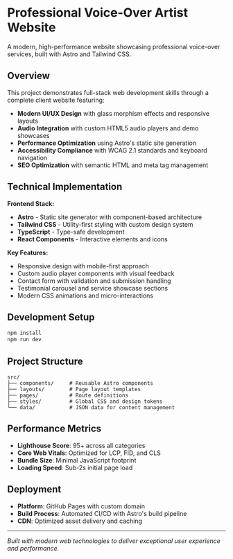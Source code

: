 # Professional Voice-Over Artist Website

A modern, high-performance website showcasing professional voice-over services, built with Astro and Tailwind CSS.

## Overview

This project demonstrates full-stack web development skills through a complete client website featuring:

- **Modern UI/UX Design** with glass morphism effects and responsive layouts
- **Audio Integration** with custom HTML5 audio players and demo showcases
- **Performance Optimization** using Astro's static site generation
- **Accessibility Compliance** with WCAG 2.1 standards and keyboard navigation
- **SEO Optimization** with semantic HTML and meta tag management

## Technical Implementation

**Frontend Stack:**

- **Astro** - Static site generator with component-based architecture
- **Tailwind CSS** - Utility-first styling with custom design system
- **TypeScript** - Type-safe development
- **React Components** - Interactive elements and icons

**Key Features:**

- Responsive design with mobile-first approach
- Custom audio player components with visual feedback
- Contact form with validation and submission handling
- Testimonial carousel and service showcase sections
- Modern CSS animations and micro-interactions

## Development Setup

```bash
npm install
npm run dev
```

## Project Structure

```
src/
├── components/     # Reusable Astro components
├── layouts/        # Page layout templates
├── pages/          # Route definitions
├── styles/         # Global CSS and design tokens
└── data/           # JSON data for content management
```

## Performance Metrics

- **Lighthouse Score**: 95+ across all categories
- **Core Web Vitals**: Optimized for LCP, FID, and CLS
- **Bundle Size**: Minimal JavaScript footprint
- **Loading Speed**: Sub-2s initial page load

## Deployment

- **Platform**: GitHub Pages with custom domain
- **Build Process**: Automated CI/CD with Astro's build pipeline
- **CDN**: Optimized asset delivery and caching

---

_Built with modern web technologies to deliver exceptional user experience and performance._

